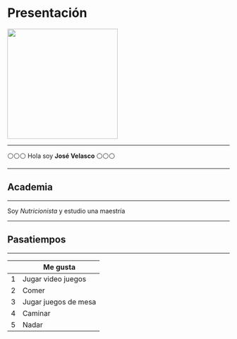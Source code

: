 # Presentación
<img src="https://staticwebsitesmicroblog.blob.core.windows.net/images/rsseitor/extern-imagesimagenestopnet/imagenes-de-hola-0.jpg" width="250" height="250" />
<hr/>

:white_circle::white_circle::white_circle: Hola soy **José Velasco** :white_circle::white_circle::white_circle:

____________________________________________________________________________
## Academia 
_____________________________________________________________________________

Soy *Nutricionista* y estudio una maestría

____________________________________________________________________________
## Pasatiempos
_____________________________________________________________________________

| | Me gusta |
| ------ | ------ |
| 1 | Jugar video juegos  |
| 2 | Comer |
| 3 | Jugar juegos de mesa |
| 4 | Caminar |
| 5 | Nadar |


